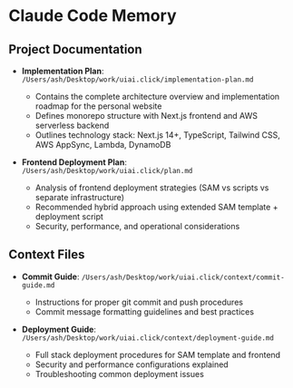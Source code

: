 # Claude Code Memory

## Project Documentation

- **Implementation Plan**: `/Users/ash/Desktop/work/uiai.click/implementation-plan.md`
  - Contains the complete architecture overview and implementation roadmap for the personal website
  - Defines monorepo structure with Next.js frontend and AWS serverless backend
  - Outlines technology stack: Next.js 14+, TypeScript, Tailwind CSS, AWS AppSync, Lambda, DynamoDB

- **Frontend Deployment Plan**: `/Users/ash/Desktop/work/uiai.click/plan.md`
  - Analysis of frontend deployment strategies (SAM vs scripts vs separate infrastructure)
  - Recommended hybrid approach using extended SAM template + deployment script
  - Security, performance, and operational considerations

## Context Files

- **Commit Guide**: `/Users/ash/Desktop/work/uiai.click/context/commit-guide.md`
  - Instructions for proper git commit and push procedures
  - Commit message formatting guidelines and best practices

- **Deployment Guide**: `/Users/ash/Desktop/work/uiai.click/context/deployment-guide.md`
  - Full stack deployment procedures for SAM template and frontend
  - Security and performance configurations explained
  - Troubleshooting common deployment issues